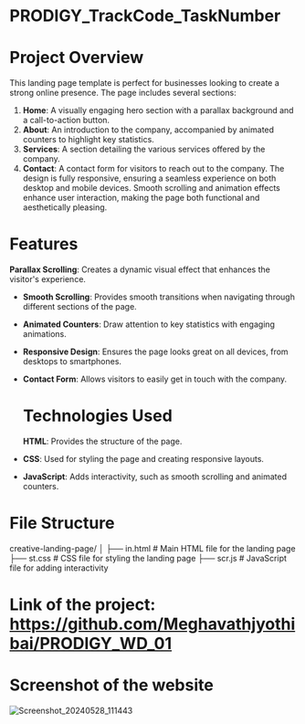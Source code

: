 # PRODIGY_TrackCode_TaskNumber

# Project Overview
This landing page template is perfect for businesses looking to create a strong online presence. The page includes several sections:

1. **Home**: A visually engaging hero section with a parallax background and a call-to-action button.
2. **About**: An introduction to the company, accompanied by animated counters to highlight key statistics.
3. **Services**: A section detailing the various services offered by the company.
4. **Contact**: A contact form for visitors to reach out to the company.
The design is fully responsive, ensuring a seamless experience on both desktop and mobile devices. Smooth scrolling and animation effects enhance user interaction, making the page both functional and aesthetically pleasing.

# Features
**Parallax Scrolling**: Creates a dynamic visual effect that enhances the visitor's experience.
- **Smooth Scrolling**: Provides smooth transitions when navigating through different sections of the page.
- **Animated Counters**: Draw attention to key statistics with engaging animations.
- **Responsive Design**: Ensures the page looks great on all devices, from desktops to smartphones.
- **Contact Form**: Allows visitors to easily get in touch with the company.

  # Technologies Used
  **HTML**: Provides the structure of the page.
- **CSS**: Used for styling the page and creating responsive layouts.
- **JavaScript**: Adds interactivity, such as smooth scrolling and animated counters.

# File Structure
creative-landing-page/
│
├── in.html               # Main HTML file for the landing page
├── st.css                # CSS file for styling the landing page
├── scr.js                # JavaScript file for adding interactivity

# Link of the project: https://github.com/Meghavathjyothibai/PRODIGY_WD_01

# Screenshot of the website
![Screenshot_20240528_111443](https://github.com/Meghavathjyothibai/PRODIGY_TrackCode_TaskNumber/assets/168762488/7a6f3f57-fedd-4e65-ad3f-6bf7e63f2ef6)

